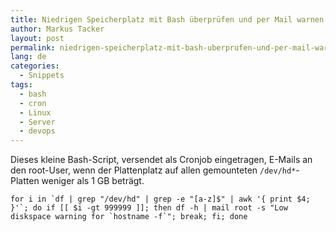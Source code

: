 ```yaml
---
title: Niedrigen Speicherplatz mit Bash überprüfen und per Mail warnen
author: Markus Tacker
layout: post
permalink: niedrigen-speicherplatz-mit-bash-uberprufen-und-per-mail-warnen
lang: de
categories:
  - Snippets
tags:
  - bash
  - cron
  - Linux
  - Server
  - devops
---
```

Dieses kleine Bash-Script, versendet als Cronjob eingetragen, E-Mails an den root-User, wenn der Plattenplatz auf allen gemounteten `/dev/hd*`-Platten weniger als 1 GB beträgt.

    for i in `df | grep "/dev/hd" | grep -e "[a-z]$" | awk '{ print $4; }'`; do if [[ $i -gt 999999 ]]; then df -h | mail root -s "Low diskspace warning for `hostname -f`"; break; fi; done
